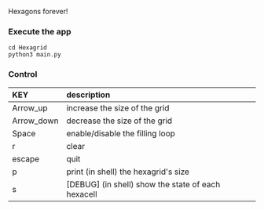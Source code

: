 Hexagons forever!

### Execute the app
```
cd Hexagrid
python3 main.py
```

### Control

| KEY        | description                                        |
| :--------- | :------------------------------------------------- |
| Arrow_up   | increase the size of the grid                      |
| Arrow_down | decrease the size of the grid                      |
| Space      | enable/disable the filling loop                    |
| r          | clear                                              |
| escape     | quit                                               |
| p          | print (in shell) the hexagrid's size               |
| s          | [DEBUG] (in shell) show the state of each hexacell |

